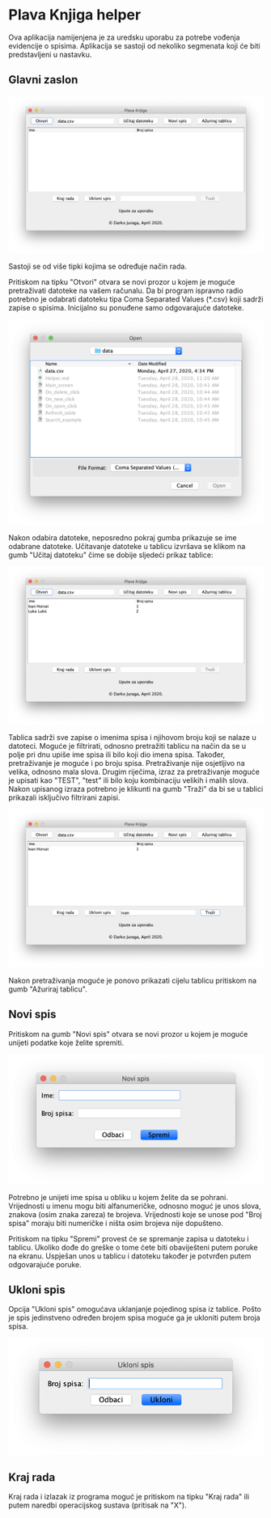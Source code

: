 # Plava Knjiga helper
Ova aplikacija namijenjena je za uredsku uporabu za potrebe vođenja evidencije
o spisima. Aplikacija se sastoji od nekoliko segmenata koji će biti predstavljeni u
nastavku.
## Glavni zaslon
![Glavni zaslon](https://github.com/djurag/File_book/blob/master/data/Main_screen.png)

Sastoji se od više tipki kojima se određuje način rada. 

Pritiskom na tipku "Otvori" otvara se novi prozor u kojem je moguće pretraživati
datoteke na vašem računalu. Da bi program ispravno radio potrebno je odabrati
datoteku tipa Coma Separated Values (*.csv) koji sadrži zapise o spisima. Inicijalno
su ponuđene samo odgovarajuće datoteke.

![Otvori](https://github.com/djurag/File_book/blob/master/data/On_open_click.png)

Nakon odabira datoteke, neposredno pokraj gumba prikazuje se ime odabrane datoteke.
Učitavanje datoteke u tablicu izvršava se klikom na gumb "Učitaj datoteku" čime se
dobije sljedeći prikaz tablice:

![Ucitana tablica](https://github.com/djurag/File_book/blob/master/data/Refresh_table.png)

Tablica sadrži sve zapise o imenima spisa i njihovom broju koji se nalaze u datoteci.
Moguće je filtrirati, odnosno pretražiti tablicu na način da se u polje pri dnu 
upiše ime spisa ili bilo koji dio imena spisa. Također, pretraživanje je moguće i
po broju spisa. Pretraživanje nije osjetljivo na velika, odnosno mala slova. Drugim
riječima, izraz za pretraživanje moguće je upisati kao "TEST", "test" ili bilo 
koju kombinaciju velikih i malih slova. Nakon upisanog izraza potrebno je klikunti
na gumb "Traži" da bi se u tablici prikazali isključivo filtrirani zapisi.

![Pretrazivanje](https://github.com/djurag/File_book/blob/master/data/Search_example.png)

Nakon pretraživanja moguće je ponovo prikazati cijelu tablicu pritiskom na gumb
"Ažuriraj tablicu".

## Novi spis
Pritiskom na gumb "Novi spis" otvara se novi prozor u kojem je moguće unijeti
podatke koje želite spremiti.

![Novi spis](https://github.com/djurag/File_book/blob/master/data/On_new_click.png)

Potrebno je unijeti ime spisa u obliku u kojem želite da se pohrani. Vrijednosti
u imenu mogu biti alfanumeričke, odnosno moguć je unos slova, znakova (osim znaka
zareza) te brojeva. Vrijednosti koje se unose pod "Broj spisa" moraju biti
numeričke i ništa osim brojeva nije dopušteno.

Pritiskom na tipku "Spremi" provest će se spremanje zapisa u datoteku i tablicu.
Ukoliko dođe do greške o tome ćete biti obaviješteni putem poruke na ekranu. 
Uspješan unos u tablicu i datoteku također je potvrđen putem odgovarajuće poruke.

## Ukloni spis
Opcija "Ukloni spis" omogućava uklanjanje pojedinog spisa iz tablice. Pošto
je spis jedinstveno određen brojem spisa moguće ga je ukloniti putem
broja spisa.

![Obirsi spis](https://github.com/djurag/File_book/blob/master/data/On_delete_click.png)

## Kraj rada
Kraj rada i izlazak iz programa moguć je pritiskom na tipku "Kraj rada" ili
putem naredbi operacijskog sustava (pritisak na "X").